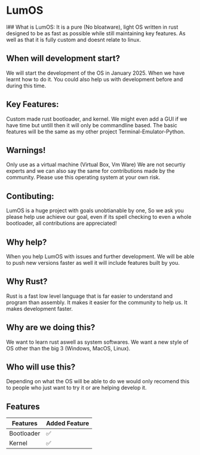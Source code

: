 # LumOS
l## What is LumOS:
It is a pure (No bloatware), light OS written in rust designed to be as fast as possible while still maintaining key features. As well as that it is fully custom and doesnt relate to linux.
## When will development start?
We will start the development of the OS in January 2025. When we have learnt how to do it. You could also help us with development before and during this time.
## Key Features:
Custom made rust bootloader, and kernel. We might even add a GUI if we have time but untill then it will only be commandline based. The basic features will be the same as my other project Terminal-Emulator-Python.
## Warnings!
Only use as a virtual machine (Virtual Box, Vm Ware)
We are not securtiy experts and we can also say the same for contributions made by the community.
Please use this operating system at your own risk.
## Contibuting:
LumOS is a huge project with goals unobtianable by one,
So we ask you please help use achieve our goal, even if its spell checking to even a whole bootloader, all contributions are appreciated!
## Why help?
When you help LumOS with issues and further development. We will be able to push new versions faster as well it will include features built by you.
## Why Rust?
Rust is a fast low level language that is far easier to understand and program than assembly.
It makes it easier for the community to help us.
It makes development faster.
## Why are we doing this?
We want to learn rust aswell as system softwares. 
We want a new style of OS other than the big 3 (Windows, MacOS, Linux).
## Who will use this?
Depending on what the OS will be able to do we would only recomend this to people who just want to try it or are helping develop it.
## Features
| Features      | Added Feature     |
|---------------|---------------|
| Bootloader |   :white_check_mark:|
|Kernel|:white_check_mark:|